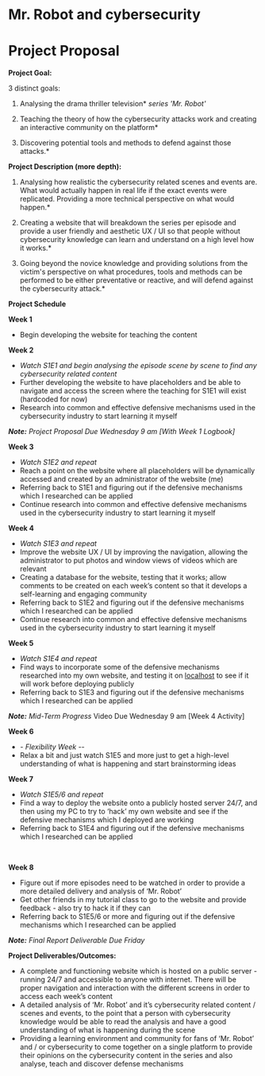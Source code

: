# Mr. Robot and cybersecurity

# Project Proposal

**Project Goal:**

3 distinct goals:

1) Analysing the drama thriller television* *series 'Mr. Robot'*

2) Teaching the theory of how the cybersecurity attacks work and creating an interactive community on the platform*

3) Discovering potential tools and methods to defend against those attacks.*

**Project Description (more depth):**

1) Analysing how realistic the cybersecurity related scenes and events are. What would actually happen in real life if the exact events were replicated. Providing a more technical perspective on what would happen.*

2) Creating a website that will breakdown the series per episode and provide a user friendly and aesthetic UX / UI so that people without cybersecurity knowledge can learn and understand on a high level how it works.*

3) Going beyond the novice knowledge and providing solutions from the victim's perspective on what procedures, tools and methods can be performed to be either preventative or reactive, and will defend against the cybersecurity attack.*

**Project Schedule**

**Week 1**

- Begin developing the website for teaching the content

**Week 2**

- *Watch S1E1 and begin analysing the episode scene by scene to find any cybersecurity related content*
- Further developing the website to have placeholders and be able to navigate and access the screen where the teaching for S1E1 will exist (hardcoded for now)
- Research into common and effective defensive mechanisms used in the cybersecurity industry to start learning it myself

***Note:*** *Project Proposal Due Wednesday 9 am [With Week 1 Logbook]*

**Week 3**

- *Watch S1E2 and repeat*
- Reach a point on the website where all placeholders will be dynamically accessed and created by an administrator of the website (me)
- Referring back to S1E1 and figuring out if the defensive mechanisms which I researched can be applied
- Continue research into common and effective defensive mechanisms used in the cybersecurity industry to start learning it myself

**Week 4**

- *Watch S1E3 and repeat*
- Improve the website UX / UI by improving the navigation, allowing the administrator to put photos and window views of videos which are relevant
- Creating a database for the website, testing that it works; allow comments to be created on each week’s content so that it develops a self-learning and engaging community
- Referring back to S1E2 and figuring out if the defensive mechanisms which I researched can be applied
- Continue research into common and effective defensive mechanisms used in the cybersecurity industry to start learning it myself

**Week 5**

- *Watch S1E4 and repeat*
- Find ways to incorporate some of the defensive mechanisms researched into my own website, and testing it on [localhost](http://localhost) to see if it will work before deploying publicly
- Referring back to S1E3 and figuring out if the defensive mechanisms which I researched can be applied

***Note:*** *Mid-Term Progress* Video Due Wednesday 9 am [Week 4 Activity]

**Week 6**

- *- Flexibility Week --*
- Relax a bit and just watch S1E5 and more just to get a high-level understanding of what is happening and start brainstorming ideas

**Week 7**

- *Watch S1E5/6 and repeat*
- Find a way to deploy the website onto a publicly hosted server 24/7, and then using my PC to try to ‘hack’ my own website and see if the defensive mechanisms which I deployed are working
- Referring back to S1E4 and figuring out if the defensive mechanisms which I researched can be applied

‌

**Week 8**

- Figure out if more episodes need to be watched in order to provide a more detailed delivery and analysis of ‘Mr. Robot’
- Get other friends in my tutorial class to go to the website and provide feedback - also try to hack it if they can
- Referring back to S1E5/6 or more and figuring out if the defensive mechanisms which I researched can be applied

***Note:** Final Report Deliverable Due Friday*

**Project Deliverables/Outcomes:**

- A complete and functioning website which is hosted on a public server - running 24/7 and accessible to anyone with internet. There will be proper navigation and interaction with the different screens in order to access each week’s content
- A detailed analysis of ‘Mr. Robot’ and it’s cybersecurity related content / scenes and events, to the point that a person with cybersecurity knowledge would be able to read the analysis and have a good understanding of what is happening during the scene
- Providing a learning environment and community for fans of ‘Mr. Robot’ and / or cybersecurity to come together on a single platform to provide their opinions on the cybersecurity content in the series and also analyse, teach and discover defense mechanisms